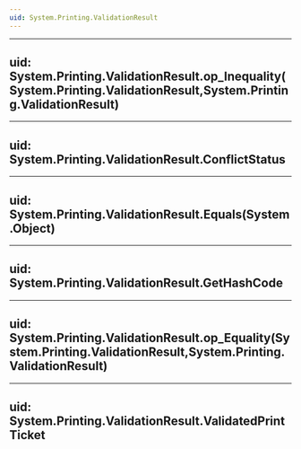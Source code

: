 ```yaml
---
uid: System.Printing.ValidationResult
---
```


---
uid: System.Printing.ValidationResult.op_Inequality(System.Printing.ValidationResult,System.Printing.ValidationResult)
---

---
uid: System.Printing.ValidationResult.ConflictStatus
---

---
uid: System.Printing.ValidationResult.Equals(System.Object)
---

---
uid: System.Printing.ValidationResult.GetHashCode
---

---
uid: System.Printing.ValidationResult.op_Equality(System.Printing.ValidationResult,System.Printing.ValidationResult)
---

---
uid: System.Printing.ValidationResult.ValidatedPrintTicket
---
